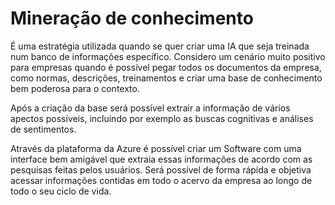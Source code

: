 # Mineração de conhecimento

É uma estratégia utilizada quando se quer criar uma IA que seja treinada num banco de informações específico. 
Considero um cenário muito positivo para empresas quando é possível pegar todos os documentos da empresa, como normas, descrições, treinamentos e criar uma base de conhecimento bem poderosa para o contexto.

Após a criação da base será possível extrair a informação de vários apectos possíveis, incluíndo por exemplo as buscas cognitivas e análises de sentimentos.

Através da plataforma da Azure é possível criar um Software com uma interface bem amigável que extraia essas informações de acordo com as pesquisas feitas pelos usuários. 
Será possível de forma rápida e objetiva acessar informações contidas em todo o acervo da empresa ao longo de todo o seu ciclo de vida.
